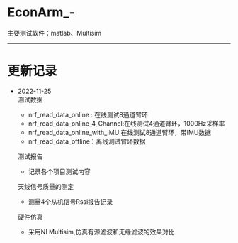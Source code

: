 # EconArm_-
主要测试软件：matlab、Multisim

---

# 更新记录
-  	2022-11-25<br>
	测试数据<br>
	* nrf_read_data_online : 在线测试8通道臂环<br>
	* nrf_read_data_online_4_Channel:在线测试4通道臂环，1000Hz采样率<br>
	* nrf_read_data_online_with_IMU:在线测试8通道臂环，带IMU数据<br>
	* nrf_read_data_offline：离线测试臂环数据
		
	测试报告<br>
	* 记录各个项目测试内容
	
	天线信号质量的测定<br>
	* 测量4个从机信号Rssi报告记录
	
	硬件仿真<br>
	* 采用NI Multisim,仿真有源滤波和无缘滤波的效果对比


	